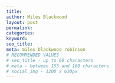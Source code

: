 ```yaml
---
title: 
author: Miles Blackwood
layout: post
permalink: 
categories:
keyword: 
seo_title: 
meta: miles blackwood robinson
# RECOMMENDED VALUES
# seo_title - up to 60 characters
# meta - between 155 and 160 characters
# social_img - 1200 x 630px
---
```

